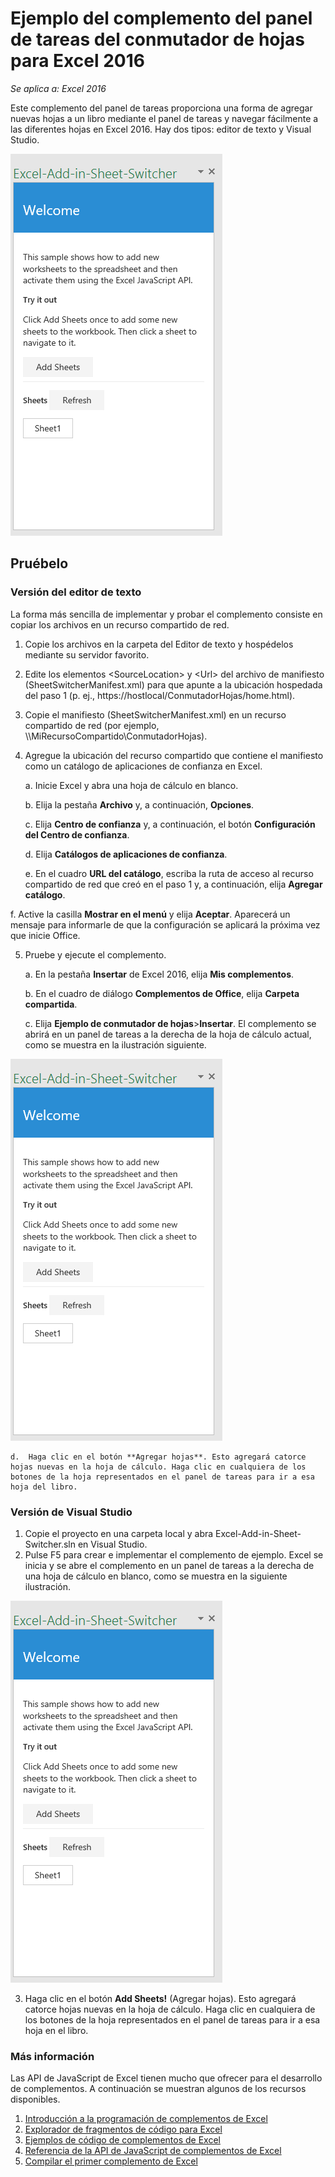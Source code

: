# <a name="sheet-switcher-task-pane-add-in-sample-for-excel-2016"></a>Ejemplo del complemento del panel de tareas del conmutador de hojas para Excel 2016

_Se aplica a: Excel 2016_

Este complemento del panel de tareas proporciona una forma de agregar nuevas hojas a un libro mediante el panel de tareas y navegar fácilmente a las diferentes hojas en Excel 2016. Hay dos tipos: editor de texto y Visual Studio.

![Ejemplo de conmutador de hojas](../images/SheetSwitcher_taskpane.PNG)

## <a name="try-it-out"></a>Pruébelo
### <a name="text-editor-version"></a>Versión del editor de texto

La forma más sencilla de implementar y probar el complemento consiste en copiar los archivos en un recurso compartido de red.

1.  Copie los archivos en la carpeta del Editor de texto y hospédelos mediante su servidor favorito.
2.  Edite los elementos \<SourceLocation\> y \<Url\> del archivo de manifiesto (SheetSwitcherManifest.xml) para que apunte a la ubicación hospedada del paso 1 (p. ej., https://hostlocal/ConmutadorHojas/home.html).
3.  Copie el manifiesto (SheetSwitcherManifest.xml) en un recurso compartido de red (por ejemplo, \\\MiRecursoCompartido\ConmutadorHojas).
4.  Agregue la ubicación del recurso compartido que contiene el manifiesto como un catálogo de aplicaciones de confianza en Excel.

    a.  Inicie Excel y abra una hoja de cálculo en blanco.

    b.  Elija la pestaña **Archivo** y, a continuación, **Opciones**.

    c.  Elija **Centro de confianza** y, a continuación, el botón **Configuración del Centro de confianza**.

    d.  Elija **Catálogos de aplicaciones de confianza**.

    e.  En el cuadro **URL del catálogo**, escriba la ruta de acceso al recurso compartido de red que creó en el paso 1 y, a continuación, elija **Agregar catálogo**.

   f. Active la casilla **Mostrar en el menú** y elija **Aceptar**. Aparecerá un mensaje para informarle de que la configuración se aplicará la próxima vez que inicie Office.

5.  Pruebe y ejecute el complemento.

    a.  En la pestaña **Insertar** de Excel 2016, elija **Mis complementos**.

    b.  En el cuadro de diálogo **Complementos de Office**, elija **Carpeta compartida**.

    c.  Elija **Ejemplo de conmutador de hojas**>**Insertar**. El complemento se abrirá en un panel de tareas a la derecha de la hoja de cálculo actual, como se muestra en la ilustración siguiente.

  ![Ejemplo de conmutador de hojas](../images/SheetSwitcher_taskpane.PNG)

    d.  Haga clic en el botón **Agregar hojas**. Esto agregará catorce hojas nuevas en la hoja de cálculo. Haga clic en cualquiera de los botones de la hoja representados en el panel de tareas para ir a esa hoja del libro.


### <a name="visual-studio-version"></a>Versión de Visual Studio
1.  Copie el proyecto en una carpeta local y abra Excel-Add-in-Sheet-Switcher.sln en Visual Studio.
2.  Pulse F5 para crear e implementar el complemento de ejemplo. Excel se inicia y se abre el complemento en un panel de tareas a la derecha de una hoja de cálculo en blanco, como se muestra en la siguiente ilustración.

  ![Ejemplo de conmutador de hojas](../images/SheetSwitcher_taskpane.PNG)

3. Haga clic en el botón **Add Sheets!** (Agregar hojas). Esto agregará catorce hojas nuevas en la hoja de cálculo. Haga clic en cualquiera de los botones de la hoja representados en el panel de tareas para ir a esa hoja en el libro.



### <a name="learn-more"></a>Más información

Las API de JavaScript de Excel tienen mucho que ofrecer para el desarrollo de complementos. A continuación se muestran algunos de los recursos disponibles.

1.  [Introducción a la programación de complementos de Excel](https://github.com/OfficeDev/office-js-docs/blob/master/excel/excel-add-ins-programming-overview.md)
2.  [Explorador de fragmentos de código para Excel](http://officesnippetexplorer.azurewebsites.net/#/snippets/excel)
3.  [Ejemplos de código de complementos de Excel](https://github.com/OfficeDev/office-js-docs/blob/master/excel/excel-add-ins-code-samples.md)
4.  [Referencia de la API de JavaScript de complementos de Excel](https://github.com/OfficeDev/office-js-docs/blob/master/excel/excel-add-ins-javascript-reference.md)
5.  [Compilar el primer complemento de Excel](https://github.com/OfficeDev/office-js-docs/blob/master/excel/build-your-first-excel-add-in.md)